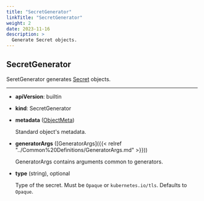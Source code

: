 ```yaml
---
title: "SecretGenerator"
linkTitle: "SecretGenerator"
weight: 2
date: 2023-11-16
description: >
  Generate Secret objects.
---
```


## SecretGenerator
SeretGenerator generates [Secret] objects.

---

* **apiVersion**: builtin
* **kind**: SecretGenerator
* **metadata** ([ObjectMeta](https://kubernetes.io/docs/reference/kubernetes-api/common-definitions/object-meta/#ObjectMeta))

  Standard object's metadata.

* **generatorArgs** ([GeneratorArgs]({{< relref "../Common%20Definitions/GeneratorArgs.md" >}}))

    GeneratorArgs contains arguments common to generators.

* **type** (string), optional

    Type of the secret. Must be `Opaque` or `kubernetes.io/tls`. Defaults to `Opaque`.

[Secret]: https://kubernetes.io/docs/reference/kubernetes-api/config-and-storage-resources/secret-v1/
